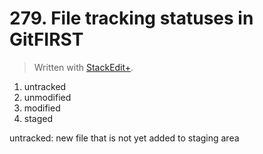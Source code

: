 # 279. File tracking statuses in GitFIRST


> Written with [StackEdit+](https://stackedit.net/).


1. untracked
2. unmodified
3. modified
4. staged

untracked: new file that is not yet added to staging area


<!--stackedit_data:
eyJoaXN0b3J5IjpbLTgxMjg3MjY1XX0=
-->
